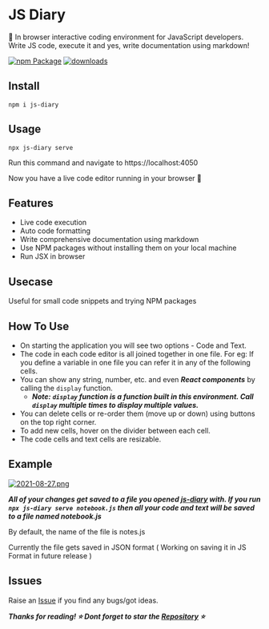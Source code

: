 # JS Diary 
📌 In browser interactive coding environment for JavaScript developers. Write JS code, execute it and yes, write documentation using markdown! 

[![npm Package](https://img.shields.io/npm/v/js-diary.svg)](https://www.npmjs.org/package/js-diary) 
[![downloads](https://img.shields.io/npm/dt/js-diary.svg)](http://npm-stat.com/charts.html?package=js-diary)

## Install
```
npm i js-diary
```

## Usage
```
npx js-diary serve
```

Run this command and navigate to https://localhost:4050

Now you have a live code editor running in your browser 🎉

## Features
* Live code execution
* Auto code formatting
* Write comprehensive documentation using markdown
* Use NPM packages without installing them on your local machine
* Run JSX in browser

## Usecase
Useful for small code snippets and trying NPM packages

## How To Use
* On starting the application you will see two options - Code and Text.
* The code in each code editor is all joined together in one file. For eg: If you define a variable in one file you can refer it in any of the following cells.
* You can show any string, number, etc. and even ***React components*** by calling the `display` function.
   *  ***Note: `display` function is a function built in this environment. Call `display` multiple times to display multiple values.***
* You can delete cells or re-order them (move up or down) using buttons on the top right corner.
* To add new cells, hover on the divider between each cell.
* The code cells and text cells are resizable.

## Example 
[![2021-08-27.png](https://i.postimg.cc/PJ3CZmqT/2021-08-27.png)](https://postimg.cc/ZvNYzv3M)


***All of your changes get saved to a file you opened [js-diary](https://www.npmjs.com/package/js-diary) with. If you run `npx js-diary serve notebook.js` then all your code and text will be saved to a file named notebook.js***

By default, the name of the file is notes.js

Currently the file gets saved in JSON format ( Working on saving it in JS Format in future release ) 

## Issues
Raise an [Issue](https://github.com/karishmashuklaa/js-diary/issues) if you find any bugs/got ideas. 


***Thanks for reading! ⭐ Dont forget to star the [Repository](https://github.com/karishmashuklaa/js-diary) ⭐***


